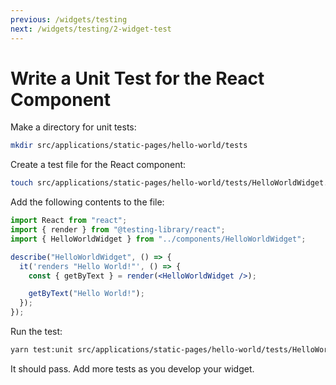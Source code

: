 ```yaml
---
previous: /widgets/testing
next: /widgets/testing/2-widget-test
---
```


# Write a Unit Test for the React Component

Make a directory for unit tests:

```sh
mkdir src/applications/static-pages/hello-world/tests
```

Create a test file for the React component:

```sh
touch src/applications/static-pages/hello-world/tests/HelloWorldWidget.unit.spec.jsx
```

Add the following contents to the file:

```jsx
import React from "react";
import { render } from "@testing-library/react";
import { HelloWorldWidget } from "../components/HelloWorldWidget";

describe("HelloWorldWidget", () => {
  it('renders "Hello World!"', () => {
    const { getByText } = render(<HelloWorldWidget />);

    getByText("Hello World!");
  });
});
```

Run the test:

```sh
yarn test:unit src/applications/static-pages/hello-world/tests/HelloWorldWidget.unit.spec.jsx
```

It should pass. Add more tests as you develop your widget.
